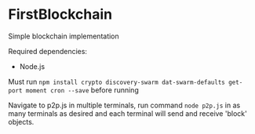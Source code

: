 # FirstBlockchain
Simple blockchain implementation

Required dependencies:
- Node.js

Must run `npm install crypto discovery-swarm dat-swarm-defaults get-port moment cron --save` before running

Navigate to p2p.js in multiple terminals, run command `node p2p.js` in as many terminals as desired and each terminal will send and receive 'block' objects. 
